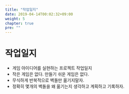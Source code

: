 ```yaml
---
title: "작업일지"
date: 2019-04-14T00:02:32+09:00
weight: 5
chapter: true
pre: ""
---
```


# 작업일지

- 게임 아이디어를 실현하는 프로젝트 작업일지
- 작은 게임은 없다. 만들기 쉬운 게임은 없다.
- 무식하게 반복적으로 벽돌만 옮기지말자.
- 정확히 몇개의 벽돌을 왜 옮기는지 생각하고 계획하고 기록하자.
